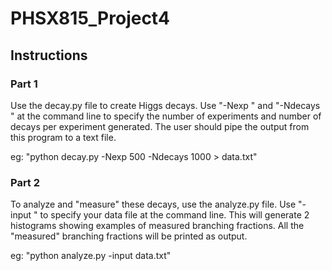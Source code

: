 # PHSX815_Project4

## Instructions

### Part 1

Use the decay.py file to create Higgs decays. Use "-Nexp " and "-Ndecays " at the command line to specify the number of experiments and number of decays per experiment generated. The user should pipe the output from this program to a text file. 

eg: "python decay.py -Nexp 500 -Ndecays 1000 > data.txt"

### Part 2
To analyze and "measure" these decays, use the analyze.py file. Use "-input " to specify your data file at the command line. This will generate 2 histograms showing examples of measured branching fractions. All the "measured" branching fractions will be printed as output. 

eg: "python analyze.py -input data.txt" 